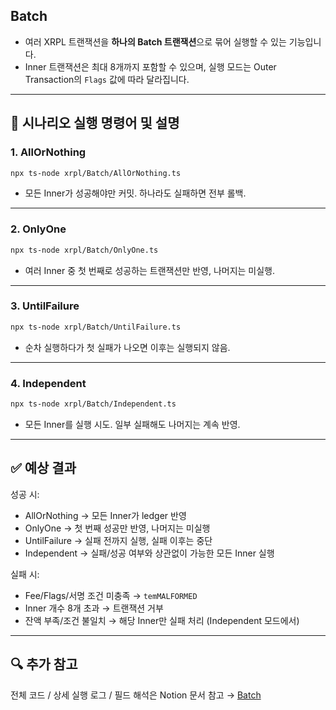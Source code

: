 ## Batch
* 여러 XRPL 트랜잭션을 **하나의 Batch 트랜잭션**으로 묶어 실행할 수 있는 기능입니다.  
* Inner 트랜잭션은 최대 8개까지 포함할 수 있으며, 실행 모드는 Outer Transaction의 `Flags` 값에 따라 달라집니다.  

---

## 🎯 시나리오 실행 명령어 및 설명  

### 1. AllOrNothing
```bash
npx ts-node xrpl/Batch/AllOrNothing.ts  
```
* 모든 Inner가 성공해야만 커밋. 하나라도 실패하면 전부 롤백.  
---
### 2. OnlyOne
```bash
npx ts-node xrpl/Batch/OnlyOne.ts  
```
* 여러 Inner 중 첫 번째로 성공하는 트랜잭션만 반영, 나머지는 미실행.  
---
### 3. UntilFailure
```bash
npx ts-node xrpl/Batch/UntilFailure.ts  
```
* 순차 실행하다가 첫 실패가 나오면 이후는 실행되지 않음.  
---
### 4. Independent
```bash
npx ts-node xrpl/Batch/Independent.ts
```
* 모든 Inner를 실행 시도. 일부 실패해도 나머지는 계속 반영.  

---

## ✅ 예상 결과
성공 시:
* AllOrNothing → 모든 Inner가 ledger 반영  
* OnlyOne → 첫 번째 성공만 반영, 나머지는 미실행  
* UntilFailure → 실패 전까지 실행, 실패 이후는 중단  
* Independent → 실패/성공 여부와 상관없이 가능한 모든 Inner 실행  

실패 시:
* Fee/Flags/서명 조건 미충족 → `temMALFORMED`  
* Inner 개수 8개 초과 → 트랜잭션 거부  
* 잔액 부족/조건 불일치 → 해당 Inner만 실패 처리 (Independent 모드에서)  

---

## 🔍 추가 참고
전체 코드 / 상세 실행 로그 / 필드 해석은 Notion 문서 참고 → [Batch](https://catalyze-research.notion.site/Batch-241898c680bf8093b815fc83403d82ad?source=copy_link)

